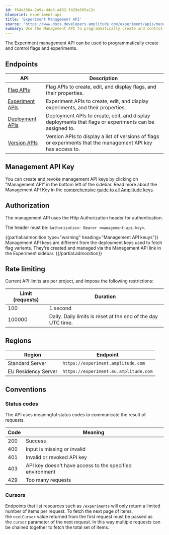 ```yaml
---
id: f64a356a-2a9a-44e3-a482-f429a565a12c
blueprint: experiment-api
title: 'Experiment Management API'
source: 'https://www.docs.developers.amplitude.com/experiment/apis/management-api/'
summary: Use the Management API to programmatically create and control flags and experiments.
---
```

The Experiment management API can be used to programmatically create and control flags and experiments.

## Endpoints

| <div class="big-column">API</div> | Description |
| --- | --- |
|[Flag APIs](/experiment-apis/experiment-management-api-flags)| Flag APIs to create, edit, and display flags, and their properties.  |
|[Experiment APIs](/experiment-apis/experiment-management-api-experiments)| Experiment APIs to create, edit, and display experiments, and their properties.  |
|[Deployment APIs](/experiment-apis/experiment-management-api-deployments)| Deployment APIs to create, edit, and display deployments that flags or experiments can be assigned to. |
|[Version APIs](/experiment-apis/experiment-management-api-version-endpoints)| Version APIs to display a list of versions of flags or experiments that the management API key has access to. |


## Management API Key

You can create and revoke management API keys by clicking on "Management API" in the bottom left of the sidebar. Read more about the Management API Key in the [comprehensive guide to all Amplitude keys](/apis/keys-and-tokens).

## Authorization

The management API uses the Http Authorization header for authentication.

The header must be: `Authorization: Bearer <management-api-key>`.

{{partial:admonition type="warning" heading="Management API keuys"}}
Management API keys are different from the deployment keys used to fetch flag variants. They're created and managed via the Management API link in the Experiment sidebar.
{{/partial:admonition}}

## Rate limiting

Current API limits are per project, and impose the following restrictions:

| Limit (requests) | Duration |
| --- | --- |
| 100 | 1 second |
| 100000 | Daily. Daily limits is reset at the end of the day UTC time. |

## Regions

| Region | Endpoint |
| --- | --- |
| Standard Server | `https://experiment.amplitude.com` |
| EU Residency Server | `https://experiment.eu.amplitude.com` |

## Conventions

### Status codes

The API uses meaningful status codes to communicate the result of requests.

| Code | Meaning |
| --- | --- |
| 200 | Success |
| 400 | Input is missing or invalid |
| 401 | Invalid or revoked API key |
| 403 | API key doesn't have access to the specified environment |
| 429 |Too many requests |

### Cursors

Endpoints that list resources such as `/experiments` will only return a limited number of items per request. To fetch the next page of items, the `nextCursor` value returned from the first request must be passed as the `cursor` parameter of the next request. In this way multiple requests can be chained together to fetch the total set of items.
